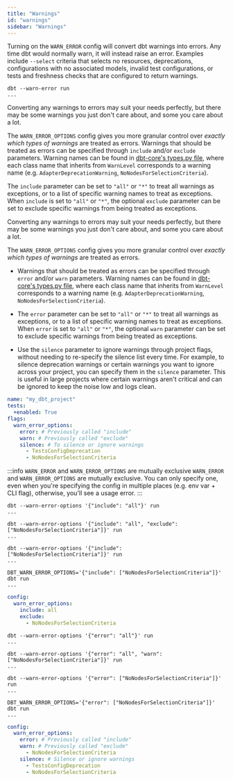 ```yaml
---
title: "Warnings"
id: "warnings"
sidebar: "Warnings"
---
```


Turning on the `WARN_ERROR` config will convert dbt warnings into errors. Any time dbt would normally warn, it will instead raise an error. Examples include `--select` criteria that selects no resources, deprecations, configurations with no associated models, invalid test configurations, or tests and freshness checks that are configured to return warnings.

<File name='Usage'>

```text
dbt --warn-error run
...
```

</File>

<VersionBlock lastVersion="1.7">

Converting any warnings to errors may suit your needs perfectly, but there may be some warnings you just don't care about, and some you care about a lot.

The `WARN_ERROR_OPTIONS` config gives you more granular control over _exactly which types of warnings_ are treated as errors. Warnings that should be treated as errors can be specified through `include` and/or `exclude` parameters. Warning names can be found in [dbt-core's types.py file](https://github.com/dbt-labs/dbt-core/blob/main/core/dbt/events/types.py), where each class name that inherits from `WarnLevel` corresponds to a warning name (e.g. `AdapterDeprecationWarning`, `NoNodesForSelectionCriteria`).

The `include` parameter can be set to `"all"` or `"*"` to treat all warnings as exceptions, or to a list of specific warning names to treat as exceptions. When `include` is set to `"all"` or `"*"`, the optional `exclude` parameter can be set to exclude specific warnings from being treated as exceptions.

</VersionBlock>

<VersionBlock firstVersion="1.8">

Converting any warnings to errors may suit your needs perfectly, but there may be some warnings you just don't care about, and some you care about a lot.

The `WARN_ERROR_OPTIONS` config gives you more granular control over _exactly which types of warnings_ are treated as errors. 

- Warnings that should be treated as errors can be specified through `error` and/or `warn` parameters. Warning names can be found in [dbt-core's types.py file](https://github.com/dbt-labs/dbt-core/blob/main/core/dbt/events/types.py), where each class name that inherits from `WarnLevel` corresponds to a warning name (e.g. `AdapterDeprecationWarning`, `NoNodesForSelectionCriteria`).

- The `error` parameter can be set to `"all"` or `"*"` to treat all warnings as exceptions, or to a list of specific warning names to treat as exceptions. When `error` is set to `"all"` or `"*"`, the optional `warn` parameter can be set to exclude specific warnings from being treated as exceptions.

- Use the `silence` parameter to ignore warnings through project flags, without needing to re-specify the silence list every time. For example, to silence deprecation warnings or certain warnings you want to ignore across your project, you can specify them in the `silence` parameter. This is useful in large projects where certain warnings aren't critical and can be ignored to keep the noise low and logs clean.


<File name='dbt_project.yml'>
  
```yaml
name: "my_dbt_project"
tests:
  +enabled: True
flags:
  warn_error_options:
    error: # Previously called "include"
    warn: # Previously called "exclude"
    silence: # To silence or ignore warnings
      - TestsConfigDeprecation
      - NoNodesForSelectionCriteria
```

</File>

</VersionBlock>


:::info `WARN_ERROR` and `WARN_ERROR_OPTIONS` are mutually exclusive
`WARN_ERROR` and `WARN_ERROR_OPTIONS` are mutually exclusive. You can only specify one, even when you're specifying the config in multiple places (e.g. env var + CLI flag), otherwise, you'll see a usage error.
:::

<VersionBlock lastVersion="1.7">

```text
dbt --warn-error-options '{"include": "all"}' run
...
```

```text
dbt --warn-error-options '{"include": "all", "exclude": ["NoNodesForSelectionCriteria"]}' run
...
```


```text
dbt --warn-error-options '{"include": ["NoNodesForSelectionCriteria"]}' run
...
```

```text
DBT_WARN_ERROR_OPTIONS='{"include": ["NoNodesForSelectionCriteria"]}' dbt run
...
```



<File name='profiles.yml'>

```yaml
config:
  warn_error_options:
    include: all
    exclude: 
      - NoNodesForSelectionCriteria
```

</File>

</VersionBlock>

<VersionBlock firstVersion="1.8">

```text
dbt --warn-error-options '{"error": "all"}' run
...
```

```text
dbt --warn-error-options '{"error": "all", "warn": ["NoNodesForSelectionCriteria"]}' run
...
```


```text
dbt --warn-error-options '{"error": ["NoNodesForSelectionCriteria"]}' run
...
```

```text
DBT_WARN_ERROR_OPTIONS='{"error": ["NoNodesForSelectionCriteria"]}' dbt run
...
```

<File name='profiles.yml'>

```yaml
config:
  warn_error_options:
    error: # Previously called "include"
    warn: # Previously called "exclude"
      - NoNodesForSelectionCriteria
    silence: # Silence or ignore warnings
      - TestsConfigDeprecation
      - NoNodesForSelectionCriteria
```

</File>

</VersionBlock>
